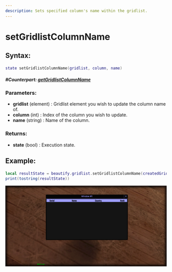 ```yaml
---
description: Sets specified column's name within the gridlist.
---
```


# setGridlistColumnName

## **Syntax:**

```lua
state setGridlistColumnName(gridlist, column, name)
```

#### _**\#Counterpart:**_ [_**getGridlistColumnName**_](getgridlistcolumnname.md)

### **Parameters:**

* **gridlist** \(element\) : Gridlist element you wish to update the column name of.
* **column** \(int\) : Index of the column you wish to update.
* **name** \(string\) : Name of the column.

### **Returns:**

* **state** \(bool\) : Execution state.

## **Example:**

```lua
local resultState = beautify.gridlist.setGridlistColumnName(createdGridlist, 1, "Serial")
print(tostring(resultState))
```

<img src="snaps/APIs/setGridlistColumnName.png" alt=""/>